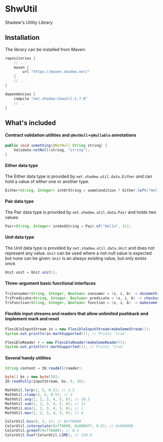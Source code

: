 # ShwUtil
Shadew's Utility Library

## Installation
The library can be installed from Maven:
```groovy
repositories {
    // ...
    maven {
        url "https://maven.shadew.net/"
    }
    // ...
}

dependencies {
    compile "net.shadew:shwutil:1.7.0"
    // ...
}
```

## What's included
#### Contract validation utilities and `@NotNull`+`@Nullable` annotations
```java
public void something(@NotNull String string) {
    Validate.notNull(string, "string");
}
```

#### Either data type
The Either data type is provided by `net.shadew.util.data.Either` and can hold a value of either one or another type.
```java
Either<String, Integer> intOrString = someCondition ? Either.left("Hello") : Either.right(31);
```

#### Pair data type
The Pair data type is provided by `net.shadew.util.data.Pair` and holds two values
```java
Pair<String, Integer> intAndString = Pair.of("Hello", 31);
```

#### Unit data type
The Unit data type is provided by `net.shadew.util.data.Unit` and does not represent any value. `Unit` can be used where
a not-null value is expected but none can be given: `Unit` is an always existing value, but only exists once.
```java
Unit unit = Unit.unit();
```

#### Three-argument basic functional interfaces
```java
TriConsumer<String, Integer, Boolean> consumer = (s, i, b) -> dosomethingwith(s, i, b);
TriPredicate<String, Integer, Boolean> predicate = (s, i, b) -> checksomethingfor(s, i, b);
TriFunction<String, Integer, Boolean> function = (s, i, b) -> makesomethingof(s, i, b);
```

#### Flexible input streams and readers that allow unlimited pushback and implement mark and reset
```java
FlexibleInputStream in = new FlexibleInputStream(makeSomeStream());
System.out.println(in.markSupported()); // Prints 'true' 

FlexibleReader r = new FlexibleReader(makeSomeReader());
System.out.println(r.markSupported()); // Prints 'true'
```

#### Several handy utilities
```java
String content = IO.readAll(reader);
```
```java
byte[] bs = new byte[20];
IO.readFully(inputStream, bs, 5, 10);
```
```java
MathUtil.lerp(2, 5, 0.5); // 3.5
MathUtil.clamp(2, 5, 0.5); // 2
MathUtil.avg(1, 2, 3, 4, 5, 6); // 10.5
MathUtil.sum(1, 2, 3, 4, 5, 6); // 21
MathUtil.min(1, 2, 3, 4, 5, 6); // 1
MathUtil.max(1, 2, 3, 4, 5, 6); // 6
```
```java
ColorUtil.hsv(0, 1, 1); // 0xff0000
ColorUtil.interpolate(0xff0000, 0x0000ff, 0.5); // 0x880088
ColorUtil.greenf(0xff8800); // 0.5
ColorUtil.huef(ColorUtil.LIME); // 120.0
```
